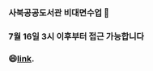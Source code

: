 ### 사북공공도서관 비대면수업 👋
### 7월 16일 3시 이후부터 접근 가능합니다
### 😄[link](http://myohstudent.github.io).


<!--
**myohStudent/myohStudent** is a ✨ _special_ ✨ repository because its `README.md` (this file) appears on your GitHub profile.

Here are some ideas to get you started:

- 🔭 I’m currently working on ...
- 🌱 I’m currently learning ...
- 👯 I’m looking to collaborate on ...
- 🤔 I’m looking for help with ...
- 💬 Ask me about ...
- 📫 How to reach me: ...
- 😄 Pronouns: ...
- ⚡ Fun fact: ...
-->

